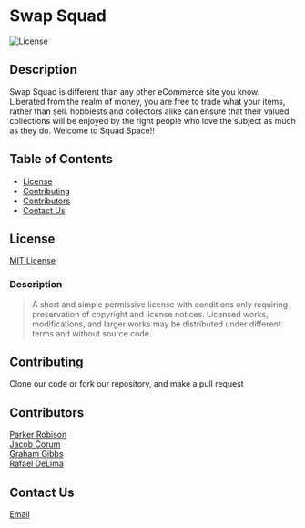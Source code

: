 
  # Swap Squad

  ![License](https://img.shields.io/badge/license-MIT-green)

  ## Description
  Swap Squad is different than any other eCommerce site you know. Liberated from the realm of money, you are free to trade what your items, rather than sell. hobbiests and collectors alike can ensure that their valued collections will be enjoyed by the right people who love the subject as much as they do. Welcome to Squad Space!!

  ## Table of Contents
  * [License](#license)
  * [Contributing](#contributing)
  * [Contributors](#contributors)
  * [Contact Us](#contact-us)

  ## License
  [MIT License](https://choosealicense.com/licenses/mit/)
  ### Description
  >A short and simple permissive license with conditions only requiring preservation of copyright and license notices. Licensed works, modifications, and larger works may be distributed under different terms and without source code.

  ## Contributing
  Clone our code or fork our repository, and make a pull request

  ## Contributors
  [Parker Robison](https://www.github.com/parkerrobison) <br />
  [Jacob Corum](https://www.github.com/jcorum11) <br />
  [Graham Gibbs](https://www.github.com/grahamgibbs)<br />
  [Rafael DeLima](https://www.github.com/delimr)<br />
  
  ## Contact Us
  [Email](jacob.w.corum@gmail.com)
